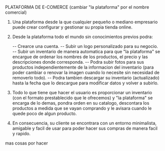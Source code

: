  PLATAFORMA DE E-COMERCE (cambiar "la plataforma" por el nombre comercial)

 1) Una plataforma desde la que cualquier pequeño o mediano empresario puede crear configurar y gestionar su propia tienda online.

 2) Desde la plataforma todo el mundo sin conocimientos previos podra:
   
    -- Crearce una cuenta.
    -- Subir un logo personalizado para su negocio.
    -- Subir un inventario de manera automatica para que "la plataforma" se encargue de ordenar los nombres de los productos, el precio y las descripciones donde corresponda.
    -- Podra subir fotos para sus productos independientemente de la informacion del inventario (para poder cambiar o renovar la imagen cuando lo necesite sin necesidad de removerlo todo).
    -- Podra tambien descargar su inventario (actualizado) hasta la fecha que lo descargue para modificar datos y volver a subirlo.

3) Todo lo que tiene que hacer el usuario es proporcionar un inventario (con el formato prestablecido que le ofrecemos) y "la plataforma" se encarga de lo demas, pondra orden en su catalogo, descontara los   
   productos a medida que se vayan comprando y le avisara cuando le quede poco de algun producto.

4) En consecuencia, su cliente se encontrara con un entorno minimalista, amigable y facil de usar para poder hacer sus compras de manera facil y rapido.





mas cosas por hacer